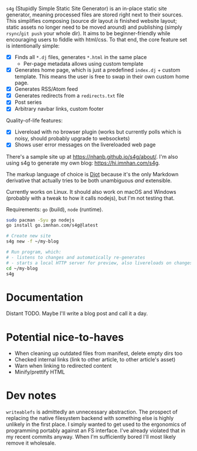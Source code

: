 `s4g` (Stupidly Simple Static Site Generator) is an in-place static site
generator, meaning processed files are stored right next to their sources.
This simplifies composing (source dir layout _is_ finished website layout;
static assets no longer need to be moved around) and publishing
(simply `rsync`/`git push` your whole dir).
It aims to be beginner-friendly while encouraging users to fiddle with
html/css. To that end, the core feature set is intentionally simple:

- [x] Finds all `*.dj` files, generates `*.html` in the same place
    + Per-page metadata allows using custom template
- [x] Generates home page, which is just a predefined `index.dj` + custom
  template. This means the user is free to swap in their own custom home page.
- [x] Generates RSS/Atom feed
- [x] Generates redirects from a `redirects.txt` file
- [x] Post series
- [x] Arbitrary navbar links, custom footer

Quality-of-life features:

- [x] Livereload with no browser plugin (works but currently polls which is
  noisy, should probably upgrade to websockets)
- [x] Shows user error messages on the livereloaded web page

There's a sample site up at <https://nhanb.github.io/s4g/about/>.
I'm also using s4g to generate my own blog: <https://hi.imnhan.com/s4g>.

The markup language of choice is [Djot](https://djot.net/) because it's the
only Markdown derivative that actually tries to be both unambiguous _and_
extensible.

Currently works on Linux. It should also work on macOS and Windows (probably
with a tweak to how it calls nodejs), but I'm not testing that.

Requirements: `go` (build), `node` (runtime).

```sh
sudo pacman -Syu go nodejs
go install go.imnhan.com/s4g@latest

# Create new site
s4g new -f ~/my-blog

# Run program, which:
# - listens to changes and automatically re-generates
# - starts a local HTTP server for preview, also livereloads on changes
cd ~/my-blog
s4g
```

# Documentation

Distant TODO. Maybe I'll write a blog post and call it a day.

# Potential nice-to-haves

- When cleaning up outdated files from manifest, delete empty dirs too
- Checked internal links (link to other article, to other article's asset)
- Warn when linking to redirected content
- Minify/prettify HTML

# Dev notes

`writeablefs` is admittedly an unnecessary abstraction. The prospect of
replacing the native filesystem backend with something else is highly unlikely
in the first place. I simply wanted to get used to the ergonomics of
programming portably against an FS interface. I've already violated that in my
recent commits anyway. When I'm sufficiently bored I'll most likely remove it
wholesale.
